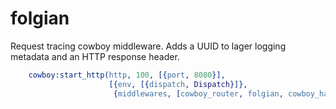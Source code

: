 folgian
=======

Request tracing cowboy middleware.  Adds a UUID to lager logging metadata and an HTTP response header.

```erlang
    cowboy:start_http(http, 100, [{port, 8080}],
                      [{env, [{dispatch, Dispatch}]},
                       {middlewares, [cowboy_router, folgian, cowboy_handler]}])
```
